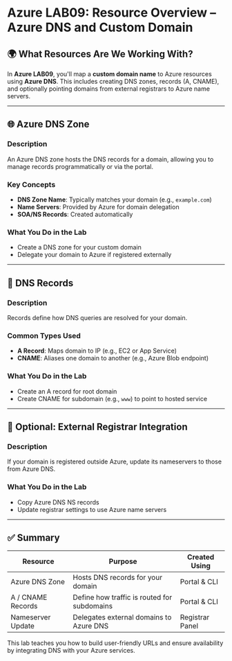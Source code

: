 # Azure LAB09: Resource Overview – Azure DNS and Custom Domain

## 🌍 What Resources Are We Working With?

In **Azure LAB09**, you'll map a **custom domain name** to Azure resources using **Azure DNS**. This includes creating DNS zones, records (A, CNAME), and optionally pointing domains from external registrars to Azure name servers.

---

## 🌐 Azure DNS Zone

### Description
An Azure DNS zone hosts the DNS records for a domain, allowing you to manage records programmatically or via the portal.

### Key Concepts
- **DNS Zone Name**: Typically matches your domain (e.g., `example.com`)
- **Name Servers**: Provided by Azure for domain delegation
- **SOA/NS Records**: Created automatically

### What You Do in the Lab
- Create a DNS zone for your custom domain
- Delegate your domain to Azure if registered externally

---

## 🔁 DNS Records

### Description
Records define how DNS queries are resolved for your domain.

### Common Types Used
- **A Record**: Maps domain to IP (e.g., EC2 or App Service)
- **CNAME**: Aliases one domain to another (e.g., Azure Blob endpoint)

### What You Do in the Lab
- Create an A record for root domain
- Create CNAME for subdomain (e.g., `www`) to point to hosted service

---

## 🧩 Optional: External Registrar Integration

### Description
If your domain is registered outside Azure, update its nameservers to those from Azure DNS.

### What You Do in the Lab
- Copy Azure DNS NS records
- Update registrar settings to use Azure name servers

---

## ✅ Summary

| Resource           | Purpose                                         | Created Using    |
|--------------------|--------------------------------------------------|------------------|
| Azure DNS Zone     | Hosts DNS records for your domain               | Portal & CLI     |
| A / CNAME Records  | Define how traffic is routed for subdomains     | Portal & CLI     |
| Nameserver Update  | Delegates external domains to Azure DNS         | Registrar Panel  |

This lab teaches you how to build user-friendly URLs and ensure availability by integrating DNS with your Azure services.

